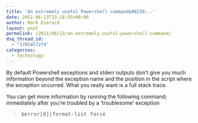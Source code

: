 ```yaml
---
title: 'An extremely useful Powershell command&#8230;..'
date: 2011-06-13T23:18:55+00:00
author: Mark Everard
layout: post
permalink: /2011/06/13/an-extremely-useful-powershell-command/
dsq_thread_id:
  - "1785457274"
categories:
  - Technology
---
```

By default Powershell exceptions and stderr outputs don&#8217;t give you much information beyond the exception name and the position in the script where the exception occurred. What you really want is a full stack trace.

You can get more information by running the following command; immediately after you&#8217;re troubled by a &#8216;troublesome&#8217; exception

> <pre>$error[0]|format-list force</pre>